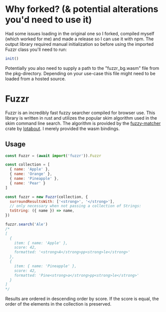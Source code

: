 # Why forked? (& potential alterations you'd need to use it)
Had some issues loading in the original one so I forked, compiled myself (which worked for me) and made a release so I can use it with npm.
The output library required manual initialization so before using the imported Fuzzr class you'll need to run:
```js
init()
```
Potentially you also need to supply a path to the "fuzzr_bg.wasm" file from the pkg-directory. Depending on your use-case this file might need to be loaded from a hosted source.

# Fuzzr

Fuzzr is an incredibly fast fuzzy searcher compiled for browser use. This
library is written in rust and utilizes the popular skim algorithm used in the
skim command line search. The algorithm is provided by the
[fuzzy-matcher](https://github.com/lotabout/fuzzy-matcher) crate by
[lotabout](https://github.com/lotabout). I merely provided the wasm bindings.

## Usage

``` js
const Fuzzr = (await import('fuzzr')).Fuzzr

const collection = [
  { name: 'Apple' },
  { name: 'Orange' },
  { name: 'Pineapple' },
  { name: 'Pear' }
]

const fuzzr = new Fuzzr(collection, {
  surroundResultsWith: ['<strong>', '</strong>'],
  // only necessary when not passing a collection of Strings:
  toString: ({ name }) => name,
})

fuzzr.search('Ale')
/*
[
  {
    item: { name: 'Apple' },
    score: 42,
    formatted: '<strong>A</strong>pp<strong>le</strong>'
  },
  {
    item: { name: 'Pineapple' },
    score: 42,
    formatted: 'Pine<strong>a</strong>pp<strong>le</strong>'
  }
]
*/
```

Results are ordered in descending order by score. If the score is equal, the
order of the elements in the collection is preserved.
